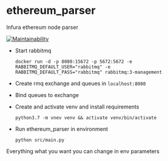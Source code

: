 # ethereum_parser
Infura ethereum node parser

[![Maintainability](https://api.codeclimate.com/v1/badges/7430014827a52cb6063b/maintainability)](https://codeclimate.com/github/p141592/ethereum_parser/maintainability)

* Start rabbitmq
  
    ```docker run -d -p 8080:15672 -p 5672:5672 -e RABBITMQ_DEFAULT_USER="rabbitmq" -e RABBITMQ_DEFAULT_PASS="rabbitmq" rabbitmq:3-management```

* Create rmq exchange and queues in `localhost:8080`

* Bind queues to exchange 

* Create and activate venv and install requirements

    ```python3.7 -m vnev venv && activate venv/bin/activate```

* Run ethereum_parser in environment

    ```python src/main.py```

Everything what you want you can change in env parameters

